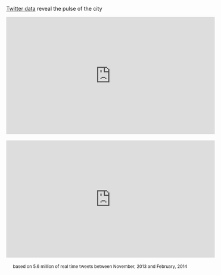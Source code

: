 <a href='http://www.twitter.com/mypoppy_eu'>Twitter data</a> reveal the pulse of the city

<iframe width="560" height="315" src="https://www.youtube.com/embed/fszQcEltsxw?html5=1&loop=1&playlist=fszQcEltsxw" frameborder="0" allowfullscreen></iframe>
<br><br>
<iframe width="560" height="315" src="https://www.youtube.com/embed/swAIsW1PobM?html5=1&loop=1&playlist=swAIsW1PobM" frameborder="0" allowfullscreen></iframe>
<br><br>
<center><small>based on 5.6 million of real time tweets between November, 2013 and February, 2014<br></small></center>
